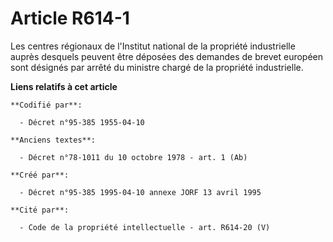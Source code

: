 # Article R614-1

Les centres régionaux de l'Institut national de la propriété industrielle auprès desquels peuvent être déposées des demandes
de brevet européen sont désignés par arrêté du ministre chargé de la propriété industrielle.

**Liens relatifs à cet article**

	**Codifié par**:

	  - Décret n°95-385 1955-04-10

	**Anciens textes**:

	  - Décret n°78-1011 du 10 octobre 1978 - art. 1 (Ab)

	**Créé par**:

	  - Décret n°95-385 1995-04-10 annexe JORF 13 avril 1995

	**Cité par**:

	  - Code de la propriété intellectuelle - art. R614-20 (V)
